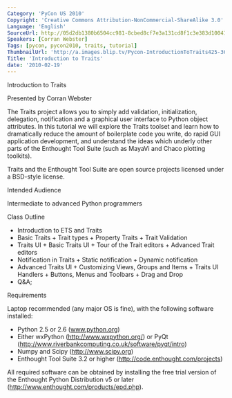 ```yaml
---
Category: 'PyCon US 2010'
Copyright: 'Creative Commons Attribution-NonCommercial-ShareAlike 3.0'
Language: 'English'
SourceUrl: http://05d2db1380b6504cc981-8cbed8cf7e3a131cd8f1c3e383d10041.r93.cf2.rackcdn.com/pycon-us-2010/235_introduction-to-traits.m4v
Speakers: [Corran Webster]
Tags: [pycon, pycon2010, traits, tutorial]
ThumbnailUrl: 'http://a.images.blip.tv/Pycon-IntroductionToTraits425-362.jpg'
Title: 'Introduction to Traits'
date: '2010-02-19'
---
```

Introduction to Traits

Presented by Corran Webster

The Traits project allows you to simply add validation, initialization,
delegation, notification and a graphical user interface to Python object
attributes. In this tutorial we will explore the Traits toolset and learn how
to dramatically reduce the amount of boilerplate code you write, do rapid GUI
application development, and understand the ideas which underly other parts of
the Enthought Tool Suite (such as MayaVi and Chaco plotting toolkits).

Traits and the Enthought Tool Suite are open source projects licensed under a
BSD-style license.

Intended Audience

Intermediate to advanced Python programmers

Class Outline

  * Introduction to ETS and Traits 
  * Basic Traits + Trait types + Property Traits + Trait Validation 
  * Traits UI + Basic Traits UI + Tour of the Trait editors + Advanced Trait editors 
  * Notification in Traits + Static notification + Dynamic notification 
  * Advanced Traits UI + Customizing Views, Groups and Items + Traits UI Handlers + Buttons, Menus and Toolbars + Drag and Drop 
  * Q&A;

Requirements

Laptop recommended (any major OS is fine), with the following software
installed:

  * Python 2.5 or 2.6 (www.python.org) 
  * Either wxPython (http://www.wxpython.org/) or PyQt (http://www.riverbankcomputing.co.uk/software/pyqt/intro) 
  * Numpy and Scipy (http://www.scipy.org) 
  * Enthought Tool Suite 3.2 or higher (http://code.enthought.com/projects) 

All required software can be obtained by installing the free trial version of
the Enthought Python Distribution v5 or later
(http://www.enthought.com/products/epd.php).
